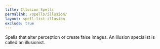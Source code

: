 ```yaml
---
title: Illusion Spells
permalink: /spells/illusion/
layout: spell-list-illusion
exclude: true
---
```

Spells that alter perception or create false images. An illusion specialist is called an illusionist. 